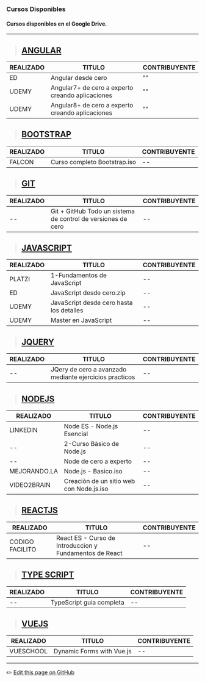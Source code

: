 ### Cursos Disponibles
#### Cursos disponibles en el Google Drive.

---
> ## [ANGULAR]() 
| REALIZADO | TITULO | CONTRIBUYENTE |
| -- | -- | -- |
| ED | Angular desde cero | "" |
| UDEMY | Angular7+ de cero a experto creando aplicaciones | "" |
| UDEMY | Angular8+ de cero a experto creando aplicaciones | "" |

> ## [BOOTSTRAP]() 
| REALIZADO | TITULO | CONTRIBUYENTE |
| -- | -- | -- |
| FALCON |  Curso completo Bootstrap.iso | -- |

> ## [GIT]() 
| REALIZADO | TITULO | CONTRIBUYENTE |
| -- | -- | -- |
| -- | Git + GitHub Todo un sistema de control de versiones de cero | -- |

> ## [JAVASCRIPT]() 
| REALIZADO | TITULO | CONTRIBUYENTE |
| -- | -- | -- |
| PLATZI | 1-Fundamentos de JavaScript | -- |
| ED | JavaScript desde cero.zip | -- |
| UDEMY | JavaScript desde cero hasta los detalles | -- |
| UDEMY | Master en JavaScript | -- |

> ## [JQUERY]() 
| REALIZADO | TITULO | CONTRIBUYENTE |
| -- | -- | -- |
| -- | JQery de cero a avanzado mediante ejercicios practicos | -- |


> ## [NODEJS]() 
| REALIZADO | TITULO | CONTRIBUYENTE |
| -- | -- | -- |
| LINKEDIN | Node ES - Node.js Esencial | -- |
| -- | 2-Curso Bàsico de Node.js | -- |
| -- | Node de cero a experto | -- |
| MEJORANDO.LA | Node.js - Basico.iso | -- |
| VIDEO2BRAIN | Creaciòn de un sitio web con Node.js.iso | -- |

> ## [REACTJS]() 
| REALIZADO | TITULO | CONTRIBUYENTE |
| -- | -- | -- |
| CODIGO FACILITO | React ES - Curso de Introduccion y Fundamentos de React | -- |

> ## [TYPE SCRIPT]() 
| REALIZADO | TITULO | CONTRIBUYENTE |
| -- | -- | -- |
| -- | TypeScript guia completa | -- |

> ## [VUEJS]() 
| REALIZADO | TITULO | CONTRIBUYENTE |
| -- | -- | -- |
| VUESCHOOL | Dynamic Forms with Vue.js | -- |

---
:pencil2: [Edit this page on GitHub](https://github.com/jasp402/BibliotecaJS/edit/master/docs/recursos/cursos.md)
